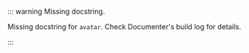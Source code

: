 


::: warning Missing docstring.

Missing docstring for `avatar`. Check Documenter&#39;s build log for details.

:::
